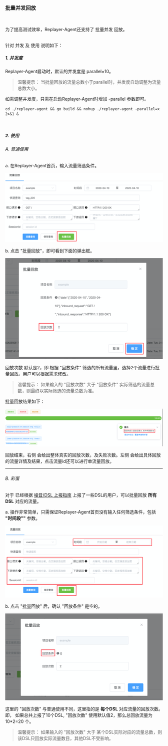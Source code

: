 ### 批量并发回放

<br>

为了提高测试效率，Replayer-Agent还支持了 批量并发 回放。
 
<br>
针对 并发 及 使用 说明如下：

##### 1. 并发度

Replayer-Agent启动时，默认的并发度是 parallel=10。
> 温馨提示：
> 当批量回放的流量总数小于parallel时，并发度自动调整为流量总数大小。

如需调整并发度，只需在启动Replayer-Agent时增加 -parallel 参数即可。
```shell script
cd ./replayer-agent && go build && nohup ./replayer-agent -parallel=x 2>&1 &
```

<br>

##### 2. 使用

###### A. 普通使用

a. 在Replayer-Agent首页，输入流量筛选条件。

![web_index_parallel](../images/web_index_parallel.png)

b. 点击 "批量回放"，即可看到下面的弹出框。

![web_parallel_tab](../images/web_parallel_tab.png)

回放次数 默认是2，即 根据 "回放条件" 筛选的所有流量里，选择2个流量进行批量回放。用户可以根据需求修改。

> 温馨提示：
> 如果输入的 "回放次数" 大于 "回放条件" 实际筛选的流量总数，则最终以实际筛选的流量总数为准。

批量回放结果如下：

![parallel_detail](../images/parallel_detail.png)

回放结束，右侧 会给出整体真实的回放次数，及失败次数。左侧 会给出具体回放的流量详情及结果，点击流量id还可以进行单流量回放。

***

###### B. 彩蛋

对于 已经根据 [噪音/DSL 上报指南](./guide/report.md#1-dsl上报) 上报了一些DSL的用户，可以批量回放 **所有DSL** 对应的流量。

a. 操作非常简单，只需保证Replayer-Agent首页没有输入任何筛选条件，包括 **"时间段""** 参数。

![parallel_caidan](../images/parallel_caidan.png)

b. 点击 "批量回放" 后，确认 "回放条件" 是空的。

![parallel_caidan_tab](../images/parallel_caidan_tab.png)

这里的 "回放次数" 与普通使用不同，这里指的是 **每个DSL** 对应流量的回放次数。即， 如果总共上报了10个DSL, "回放次数" 使用默认值2，那么总回放流量为 10*2=20 个。

> 温馨提示：
> 如果输入的 "回放次数" 大于 某个DSL实际对应的流量总数，则 该DSL只回放实际流量数目，其他DSL不受影响。
